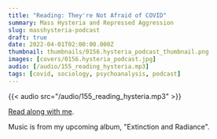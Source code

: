 ```yaml
---
title: "Reading: They're Not Afraid of COVID"
summary: Mass Hysteria and Repressed Aggression
slug: masshysteria-podcast
draft: true
date: 2022-04-01T02:00:00.000Z
thumbnail: thumbnails/0156.hysteria_podcast_thumbnail.png
images: [covers/0156.hysteria_podcast.jpg]
audio: [/audio/155_reading_hysteria.mp3]
tags: [covid, sociology, psychoanalysis, podcast]
---
```


{{< audio src="/audio/155_reading_hysteria.mp3" >}}

[Read along with me][source].

Music is from my upcoming album, "Extinction and Radiance".

[source]: /posts/masshysteria
